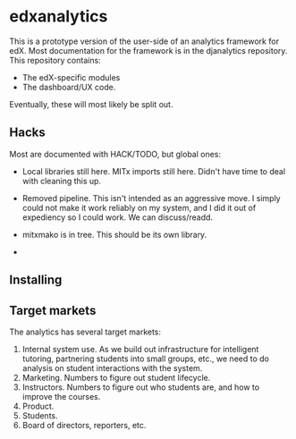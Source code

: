 edxanalytics
=====================

This is a prototype version of the user-side of an analytics framework
for edX. Most documentation for the framework is in the djanalytics
repository. This repository contains:
* The edX-specific modules
* The dashboard/UX code. 

Eventually, these will most likely be split out. 

Hacks
-----

Most are documented with HACK/TODO, but global ones:

* Local libraries still here. MITx imports still here. Didn't have
  time to deal with cleaning this up.

* Removed pipeline. This isn't intended as an aggressive move. I
  simply could not make it work reliably on my system, and I did it
  out of expediency so I could work. We can discuss/readd.

* mitxmako is in tree. This should be its own library. 

* 

Installing
----------


Target markets
--------------

The analytics has several target markets: 

1. Internal system use. As we build out infrastructure for intelligent
tutoring, partnering students into small groups, etc., we need to do
analysis on student interactions with the system.
2. Marketing. Numbers to figure out student lifecycle. 
3. Instructors. Numbers to figure out who students are, and how to
improve the courses. 
4. Product. 
5. Students. 
6. Board of directors, reporters, etc. 

